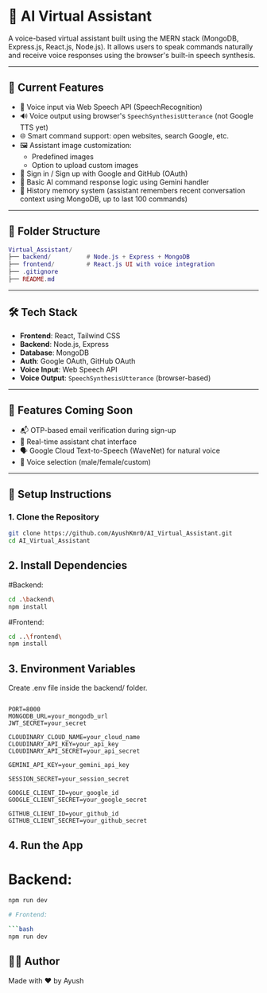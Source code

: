 # 🧠 AI Virtual Assistant

A voice-based virtual assistant built using the MERN stack (MongoDB, Express.js, React.js, Node.js). It allows users to speak commands naturally and receive voice responses using the browser's built-in speech synthesis.

---

## 🚀 Current Features

- 🎤 Voice input via Web Speech API (SpeechRecognition)
- 🔊 Voice output using browser's `SpeechSynthesisUtterance` (not Google TTS yet)
- 🌐 Smart command support: open websites, search Google, etc.
- 🖼️ Assistant image customization:
  - Predefined images
  - Option to upload custom images
- 🔐 Sign in / Sign up with Google and GitHub (OAuth)
- 🧠 Basic AI command response logic using Gemini handler
- 🧾 History memory system (assistant remembers recent conversation context using MongoDB, up to last 100 commands) 

---

## 📁 Folder Structure

```lua
Virtual_Assistant/
├── backend/          # Node.js + Express + MongoDB
├── frontend/         # React.js UI with voice integration
├── .gitignore
├── README.md

```
---

## 🛠️ Tech Stack

- **Frontend**: React, Tailwind CSS
- **Backend**: Node.js, Express
- **Database**: MongoDB
- **Auth**: Google OAuth, GitHub OAuth
- **Voice Input**: Web Speech API
- **Voice Output**: `SpeechSynthesisUtterance` (browser-based)

---

## 🧪 Features Coming Soon

- 📬 OTP-based email verification during sign-up
- 💬 Real-time assistant chat interface
- 🗣️ Google Cloud Text-to-Speech (WaveNet) for natural voice
- 👥 Voice selection (male/female/custom)

---

## 🧰 Setup Instructions

### 1. Clone the Repository

```bash
git clone https://github.com/AyushKmr0/AI_Virtual_Assistant.git
cd AI_Virtual_Assistant

```

## 2. Install Dependencies

#Backend:

```bash
cd .\backend\
npm install

```

#Frontend:

```bash
cd ..\frontend\
npm install

```

## 3. Environment Variables

Create .env file inside the backend/ folder.

```env

PORT=8000
MONGODB_URL=your_mongodb_url
JWT_SECRET=your_secret

CLOUDINARY_CLOUD_NAME=your_cloud_name
CLOUDINARY_API_KEY=your_api_key
CLOUDINARY_API_SECRET=your_api_secret

GEMINI_API_KEY=your_gemini_api_key

SESSION_SECRET=your_session_secret

GOOGLE_CLIENT_ID=your_google_id
GOOGLE_CLIENT_SECRET=your_google_secret

GITHUB_CLIENT_ID=your_github_id
GITHUB_CLIENT_SECRET=your_github_secret

```

## 4. Run the App

# Backend:

```bash
npm run dev

# Frontend:

```bash
npm run dev

```

## 👨‍💻 Author

Made with ❤️ by Ayush
